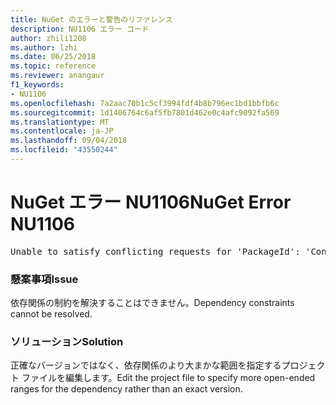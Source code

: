 ```yaml
---
title: NuGet のエラーと警告のリファレンス
description: NU1106 エラー コード
author: zhili1208
ms.author: lzhi
ms.date: 06/25/2018
ms.topic: reference
ms.reviewer: anangaur
f1_keywords:
- NU1106
ms.openlocfilehash: 7a2aac70b1c5cf3994fdf4b8b796ec1bd1bbfb6c
ms.sourcegitcommit: 1d1406764c6af5fb7801d462e0c4afc9092fa569
ms.translationtype: MT
ms.contentlocale: ja-JP
ms.lasthandoff: 09/04/2018
ms.locfileid: "43550244"
---
```

# <a name="nuget-error-nu1106"></a><span data-ttu-id="e072e-103">NuGet エラー NU1106</span><span class="sxs-lookup"><span data-stu-id="e072e-103">NuGet Error NU1106</span></span>

<pre>Unable to satisfy conflicting requests for 'PackageId': 'Conflict path' Framework: 'Target graph'</pre>

### <a name="issue"></a><span data-ttu-id="e072e-104">懸案事項</span><span class="sxs-lookup"><span data-stu-id="e072e-104">Issue</span></span>
<span data-ttu-id="e072e-105">依存関係の制約を解決することはできません。</span><span class="sxs-lookup"><span data-stu-id="e072e-105">Dependency constraints cannot be resolved.</span></span>

### <a name="solution"></a><span data-ttu-id="e072e-106">ソリューション</span><span class="sxs-lookup"><span data-stu-id="e072e-106">Solution</span></span>
<span data-ttu-id="e072e-107">正確なバージョンではなく、依存関係のより大まかな範囲を指定するプロジェクト ファイルを編集します。</span><span class="sxs-lookup"><span data-stu-id="e072e-107">Edit the project file to specify more open-ended ranges for the dependency rather than an exact version.</span></span>